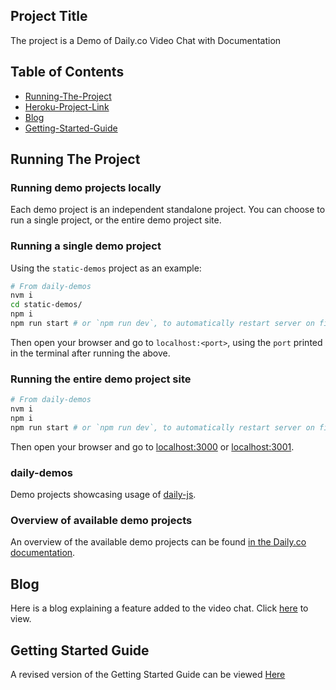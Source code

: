 ## Project Title

The project is a Demo of Daily.co Video Chat with Documentation 

## Table of Contents 


* [Running-The-Project](#Running-The-Project)
* [Heroku-Project-Link](#Heroku-Project-Link)
* [Blog](#Blog)
* [Getting-Started-Guide](#Getting-Started-Guide)




## Running The Project 



### Running demo projects locally

Each demo project is an independent standalone project. You can choose to run a single project, or the entire demo project site.

### Running a single demo project

Using the `static-demos` project as an example:

```bash
# From daily-demos
nvm i
cd static-demos/
npm i
npm run start # or `npm run dev`, to automatically restart server on file changes
```

Then open your browser and go to `localhost:<port>`, using the `port` printed in the terminal after running the above.

### Running the entire demo project site

```bash
# From daily-demos
nvm i
npm i
npm run start # or `npm run dev`, to automatically restart server on file changes
```

Then open your browser and go to [localhost:3000](http://localhost:3000/) or [localhost:3001](http://locahost:3001).

### daily-demos

Demo projects showcasing usage of [daily-js](https://github.com/daily-co/daily-js).

### Overview of available demo projects

An overview of the available demo projects can be found [in the Daily.co documentation](https://docs.daily.co/docs/demos).


## Blog 

Here is a blog explaining a feature added to the video chat. Click [here](https://www.notion.so/Developer-Relations-Project-ef559b4e94f9464aaaa35103e363b77e) to view. 





## Getting Started Guide 

A revised version of the Getting Started Guide can be viewed [Here](https://docs.google.com/document/d/1bKZW9T0Nx326cN_cAn8z_0mxHuKUhcjRlPY0BcVUbDU/edit?usp=sharing)
